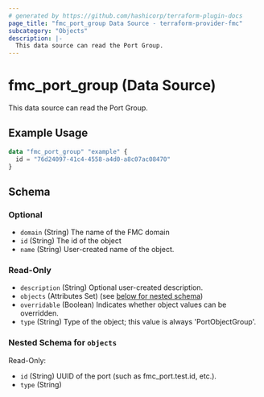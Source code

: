 ```yaml
---
# generated by https://github.com/hashicorp/terraform-plugin-docs
page_title: "fmc_port_group Data Source - terraform-provider-fmc"
subcategory: "Objects"
description: |-
  This data source can read the Port Group.
---
```


# fmc_port_group (Data Source)

This data source can read the Port Group.

## Example Usage

```terraform
data "fmc_port_group" "example" {
  id = "76d24097-41c4-4558-a4d0-a8c07ac08470"
}
```

<!-- schema generated by tfplugindocs -->
## Schema

### Optional

- `domain` (String) The name of the FMC domain
- `id` (String) The id of the object
- `name` (String) User-created name of the object.

### Read-Only

- `description` (String) Optional user-created description.
- `objects` (Attributes Set) (see [below for nested schema](#nestedatt--objects))
- `overridable` (Boolean) Indicates whether object values can be overridden.
- `type` (String) Type of the object; this value is always 'PortObjectGroup'.

<a id="nestedatt--objects"></a>
### Nested Schema for `objects`

Read-Only:

- `id` (String) UUID of the port (such as fmc_port.test.id, etc.).
- `type` (String)
